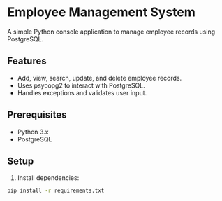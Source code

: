 # Employee Management System

A simple Python console application to manage employee records using PostgreSQL.

## Features
- Add, view, search, update, and delete employee records.
- Uses psycopg2 to interact with PostgreSQL.
- Handles exceptions and validates user input.

## Prerequisites
- Python 3.x
- PostgreSQL

## Setup
1. Install dependencies:
```bash
pip install -r requirements.txt
